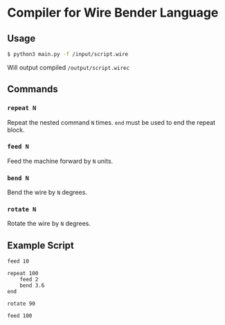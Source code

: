 # Compiler for Wire Bender Language

## Usage

```sh
$ python3 main.py -f /input/script.wire
```

Will output compiled `/output/script.wirec`

## Commands

### `repeat N`

Repeat the nested command `N` times. `end` must be used to end the repeat block.

### `feed N`

Feed the machine forward by `N` units.

### `bend N`

Bend the wire by `N` degrees.

### `rotate N`

Rotate the wire by `N` degrees.

## Example Script

```
feed 10

repeat 100
    feed 2
    bend 3.6
end

rotate 90

feed 100
```
